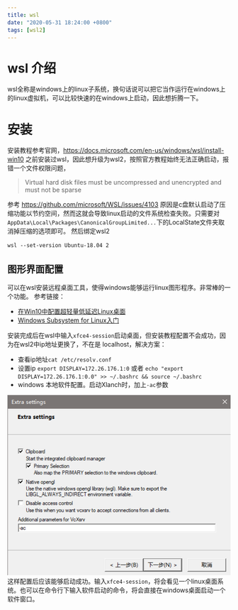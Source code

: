 ```yaml
---
title: wsl
date: "2020-05-31 18:24:00 +0800"
tags: [wsl2]
---
```

# wsl 介绍
wsl全称是windows上的linux子系统，换句话说可以把它当作运行在windows上的linux虚拟机，可以比较快速的在windows上启动，因此想折腾一下。

# 安装
安装教程参考官网，https://docs.microsoft.com/en-us/windows/wsl/install-win10 之前安装过wsl，因此想升级为wsl2，按照官方教程始终无法正确启动，报错一个文件权限问题，
> Virtual hard disk files must be uncompressed and unencrypted and must not be sparse

参考 https://github.com/microsoft/WSL/issues/4103 原因是c盘默认启动了压缩功能以节约空间，然而这就会导致linux启动的文件系统检查失败。只需要对 `AppData\Local\Packages\CanonicalGroupLimited...`下的LocalState文件夹取消掉压缩的选项即可。
然后绑定wsl2
```
wsl --set-version Ubuntu-18.04 2
```

## 图形界面配置
可以在wsl安装远程桌面工具，使得windows能够运行linux图形程序。非常棒的一个功能。
参考链接：
+ [在Win10中配置超轻量低延迟Linux桌面](https://blog.csdn.net/asidun2013/article/details/102561879?utm_medium=distribute.pc_relevant.none-task-blog-BlogCommendFromMachineLearnPai2-1.nonecase&depth_1-utm_source=distribute.pc_relevant.none-task-blog-BlogCommendFromMachineLearnPai2-1.nonecase)
+ [Windows Subsystem for Linux入门](https://blog.csdn.net/w_weilan/article/details/82862913)

安装完成后在wsl中输入`xfce4-session`启动桌面，但安装教程配置不会成功，因为在wsl2中ip地址更换了，不在是 localhost，解决方案：
+ 查看ip地址`cat /etc/resolv.conf`
+ 设置ip `export DISPLAY=172.26.176.1:0` 或者 `echo "export DISPLAY=172.26.176.1:0.0" >> ~/.bashrc && source ~/.bashrc`
+ windows 本地软件配置。启动Xlanch时，加上`-ac`参数

![wsl配置](/assets/resource/wsl/wsl.png)
这样配置后应该能够启动成功。输入`xfce4-session`，将会看见一个linux桌面系统。也可以在命令行下输入软件启动的命令，将会直接在windows桌面启动一个软件窗口。